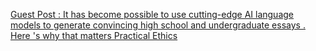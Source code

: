 [Guest Post : It has become possible to use cutting-edge AI language models to generate convincing high school and undergraduate essays . Here 's why that matters   Practical Ethics](https://qi.tc/qi/110287)